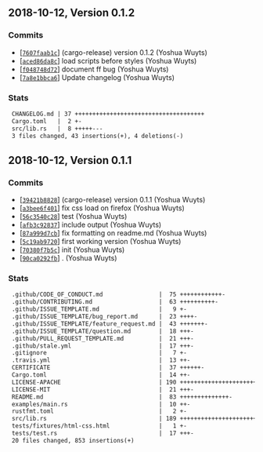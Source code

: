 ## 2018-10-12, Version 0.1.2
### Commits
- [[`7607faab1c`](https://github.com/chooxide/html-index/commit/7607faab1c7753e4fbdae1d807c00cb5bd39f15e)] (cargo-release) version 0.1.2 (Yoshua Wuyts)
- [[`aced86da8c`](https://github.com/chooxide/html-index/commit/aced86da8c4db3ea52134180e02999ae9aa762f6)] load scripts before styles (Yoshua Wuyts)
- [[`f048748d72`](https://github.com/chooxide/html-index/commit/f048748d7229c1f105dce982ca43bb8e8415aca3)] document ff bug (Yoshua Wuyts)
- [[`7a8e1bbca6`](https://github.com/chooxide/html-index/commit/7a8e1bbca6f24826fb33ced69dc016189662babd)] Update changelog (Yoshua Wuyts)

### Stats
```diff
 CHANGELOG.md | 37 +++++++++++++++++++++++++++++++++++++
 Cargo.toml   |  2 +-
 src/lib.rs   |  8 +++++---
 3 files changed, 43 insertions(+), 4 deletions(-)
```


## 2018-10-12, Version 0.1.1
### Commits
- [[`39421b8828`](https://github.com/chooxide/html-index/commit/39421b8828266d68050cf7eb1ee2e905976fbee8)] (cargo-release) version 0.1.1 (Yoshua Wuyts)
- [[`a3bee6f401`](https://github.com/chooxide/html-index/commit/a3bee6f401ac51ab4262ed4e3758780e75ce11d5)] fix css load on firefox (Yoshua Wuyts)
- [[`56c3540c28`](https://github.com/chooxide/html-index/commit/56c3540c283a2edeffad88bd6d7bedeba80890ee)] test (Yoshua Wuyts)
- [[`afb3c92837`](https://github.com/chooxide/html-index/commit/afb3c92837d8939f0c0f0afdb7affa2d8845e4bd)] include output (Yoshua Wuyts)
- [[`87a999d7cb`](https://github.com/chooxide/html-index/commit/87a999d7cbff30a4c29b2db5e67db6b6304d27e3)] fix formatting on readme.md (Yoshua Wuyts)
- [[`5c19ab9720`](https://github.com/chooxide/html-index/commit/5c19ab972094ed116f62f284fd325e045e3d9ef7)] first working version (Yoshua Wuyts)
- [[`70380f7b5c`](https://github.com/chooxide/html-index/commit/70380f7b5c5c5477f8fb6f42c521222ada3d29bd)] init (Yoshua Wuyts)
- [[`90ca0292fb`](https://github.com/chooxide/html-index/commit/90ca0292fb7c934d68b44ab8a7c6d0061cd40889)] . (Yoshua Wuyts)

### Stats
```diff
 .github/CODE_OF_CONDUCT.md                |  75 ++++++++++++-
 .github/CONTRIBUTING.md                   |  63 ++++++++++-
 .github/ISSUE_TEMPLATE.md                 |   9 +-
 .github/ISSUE_TEMPLATE/bug_report.md      |  23 ++++-
 .github/ISSUE_TEMPLATE/feature_request.md |  43 +++++++-
 .github/ISSUE_TEMPLATE/question.md        |  18 +++-
 .github/PULL_REQUEST_TEMPLATE.md          |  21 +++-
 .github/stale.yml                         |  17 +++-
 .gitignore                                |   7 +-
 .travis.yml                               |  13 ++-
 CERTIFICATE                               |  37 ++++++-
 Cargo.toml                                |  14 ++-
 LICENSE-APACHE                            | 190 +++++++++++++++++++++++++++++++-
 LICENSE-MIT                               |  21 +++-
 README.md                                 |  83 ++++++++++++++-
 examples/main.rs                          |  10 ++-
 rustfmt.toml                              |   2 +-
 src/lib.rs                                | 189 +++++++++++++++++++++++++++++++-
 tests/fixtures/html-css.html              |   1 +-
 tests/test.rs                             |  17 +++-
 20 files changed, 853 insertions(+)
```


